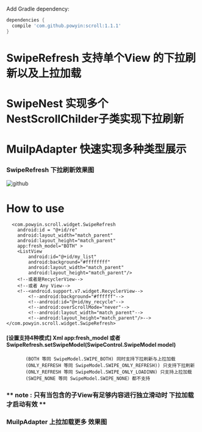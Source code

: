 Add Gradle dependency:
```gradle
dependencies {
  compile 'com.github.powyin:scroll:1.1.1'
}
```


# SwipeRefresh 支持单个View 的下拉刷新以及上拉加载
# SwipeNest 实现多个NestScrollChilder子类实现下拉刷新 
# MuilpAdapter 快速实现多种类型展示

### SwipeRefresh 下拉刷新效果图
![github](https://github.com/powyin/nest-scroll/blob/master/app/src/main/res/raw/refresh_pre.gif "github")  

# How to use

      <com.powyin.scroll.widget.SwipeRefresh
        android:id = "@+id/re"
        android:layout_width="match_parent"
        android:layout_height="match_parent"
        app:fresh_model="BOTH" >
        <ListView
            android:id="@+id/my_list"
            android:background="#ffffffff"
            android:layout_width="match_parent"
            android:layout_height="match_parent"/>
        <!--或者是RecyclerView-->
        <!--或者 Any View-->
        <!--<android.support.v7.widget.RecyclerView-->
            <!--android:background="#ffffff"-->
            <!--android:id="@+id/my_recycle"-->
            <!--android:overScrollMode="never"-->
            <!--android:layout_width="match_parent"-->
            <!--android:layout_height="match_parent"/>-->
    </com.powyin.scroll.widget.SwipeRefresh>
    
#### [设置支持4种模式]  Xml app:fresh_model 或者 SwipeRefresh.setSwipeModel(SwipeControl.SwipeModel model)

```
       (BOTH 等同 SwipeModel.SWIPE_BOTH) 同时支持下拉刷新与上拉加载  
       (ONLY_REFRESH 等同 SwipeModel.SWIPE_ONLY_REFRESH)) 只支持下拉刷新 
       (ONLY_REFRESH 等同 SwipeModel.SWIPE_ONLY_LOADINN) 只支持上拉加载 
       (SWIPE_NONE 等同 SwipeModel.SWIPE_NONE）都不支持
```
### ** note : 只有当包含的子View有足够内容进行独立滑动时 下拉加载才启动有效 **
### MuilpAdapter 上拉加载更多 效果图








